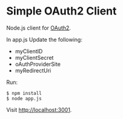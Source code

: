 # Simple OAuth2 Client

Node.js client for [OAuth2](http://oauth.net/2/).

In app.js Update the following:
  - myClientID
  - myClientSecret
  - oAuthProviderSite
  - myRedirectUri

Run:

    $ npm install
    $ node app.js

Visit [http://localhost:3001](http://localhost:3001).